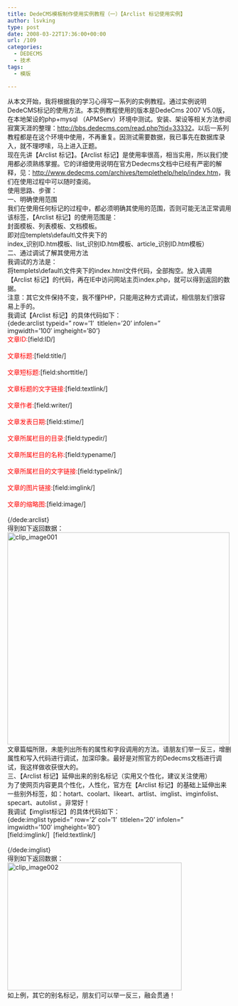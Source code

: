 ```yaml
---
title: DedeCMS模板制作使用实例教程（一）【Arclist 标记使用实例】
author: lsvking
type: post
date: 2008-03-22T17:36:00+00:00
url: /109
categories:
  - DEDECMS
  - 技术
tags:
  - 模版

---
```

从本文开始，我将根据我的学习心得写一系列的实例教程。通过实例说明DedeCMS标记的使用方法。本实例教程使用的版本是DedeCms 2007 V5.0版，在本地架设的php+mysql （APMServ）环境中测试。安装、架设等相关方法参阅寂寞天涯的整理：<http://bbs.dedecms.com/read.php?tid=33332>。以后一系列教程都是在这个环境中使用，不再重复。因测试需要数据，我已事先在数据库录入，就不理啰嗦，马上进入正题。   
现在先讲【Arclist 标记】。【Arclist 标记】是使用率很高，相当实用，所以我们使用都必须熟练掌握。它的详细使用说明在官方Dedecms文档中已经有严密的解释，见：<http://www.dedecms.com/archives/templethelp/help/index.htm>，我们在使用过程中可以随时查阅。   
使用思路、步骤：   
一、明确使用范围   
我们在使用任何标记的过程中，都必须明确其使用的范围，否则可能无法正常调用该标签，【Arclist 标记】的使用范围是：   
封面模板、列表模板、文档模板。   
即对应templets\default\文件夹下的   
index\_识别ID.htm模板、list\_识别ID.htm模板、article_识别ID.htm模板）   
二、通过调试了解其使用方法   
我调试的方法是：   
将templets\default\文件夹下的index.html文件代码，全部掏空。放入调用【Arclist 标记】的代码，再在IE中访问网站主页index.php，就可以得到返回的数据。   
注意：其它文件保持不变，我不懂PHP，只能用这种方式调试，相信朋友们很容易上手的。   
我调试【Arclist 标记】的具体代码如下：   
{dede:arclist typeid=&#8221; row=&#8217;1&#8217;&#160; titlelen=&#8217;20&#8217; infolen=&#8221;   
imgwidth=&#8217;100&#8242; imgheight=&#8217;80&#8217;}   
<font color="red">文章ID:</font>[field:ID/] <br />   
<font color="red">文章标题:</font>[field:title/] <br />   
<font color="red">文章短标题:</font>[field:shorttitle/] <br />   
<font color="red">文章标题的文字链接:</font>[field:textlink/] <br />   
<font color="red">文章作者:</font>[field:writer/] <br />   
<font color="red">文章发表日期:</font>[field:stime/] <br />   
<font color="red">文章所属栏目的目录:</font>[field:typedir/] <br />   
<font color="red">文章所属栏目的名称:</font>[field:typename/] <br />   
<font color="red">文章所属栏目的文字链接:</font>[field:typelink/] <br />   
<font color="red">文章的图片链接:</font>[field:imglink/] <br />   
<font color="red">文章的缩略图:</font>[field:image/] <br />   
{/dede:arclist}   
得到如下返回数据：   
[<img style="border-right: 0px; border-top: 0px; border-left: 0px; border-bottom: 0px" height="476" alt="clip_image001" src="http://lsvking.github.io/wp-content/uploads/2008/03/windowslivewriterdedecmsarclist-f6d4clip-image001-thumb.gif" width="500" border="0" />][1]   
文章篇幅所限，未能列出所有的属性和字段调用的方法。请朋友们举一反三，增删属性和写入代码进行调试，加深印象。最好是对照官方的Dedecms文档进行调试，我这样做收获很大的。   
三、【Arclist 标记】延伸出来的别名标记（实用又个性化，建议关注使用）   
为了使网页内容更具个性化，人性化，官方在【Arclist 标记】的基础上延伸出来一些别外标签，如：hotart、coolart、likeart、artlist、imglist、imginfolist、specart、autolist 。非常好！   
我调试【imglist标记】的具体代码如下：   
{dede:imglist typeid=&#8221; row=&#8217;2&#8242; col=&#8217;1&#8217;&#160; titlelen=&#8217;20&#8217; infolen=&#8221;   
imgwidth=&#8217;100&#8242; imgheight=&#8217;80&#8217;}   
[field:imglink/]&#160; [field:textlink/]<br />   
{/dede:imglist}   
得到如下返回数据：   
[<img style="border-right: 0px; border-top: 0px; border-left: 0px; border-bottom: 0px" height="287" alt="clip_image002" src="http://lsvking.github.io/wp-content/uploads/2008/03/windowslivewriterdedecmsarclist-f6d4clip-image002-thumb.gif" width="392" border="0" />][2]   
如上例，其它的别名标记，朋友们可以举一反三，融会贯通！

 [1]: http://lsvking.github.io/wp-content/uploads/2008/03/windowslivewriterdedecmsarclist-f6d4clip-image001-2.gif
 [2]: http://lsvking.github.io/wp-content/uploads/2008/03/windowslivewriterdedecmsarclist-f6d4clip-image002-2.gif